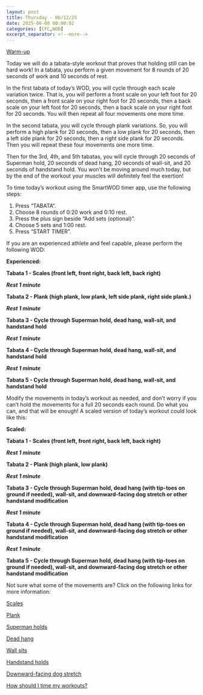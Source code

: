 ```yaml
---
layout: post
title: Thursday - 06/12/25
date: 2025-06-08 00:00:02
categories: [CFC,WOD]
excerpt_separator: <!--more-->
---
```

[Warm-up](https://communityfitnessclub.wixsite.com/website/post/basic-full-body-warm-up)

Today we will do a tabata-style workout that proves that holding still can be hard work! In a tabata, you perform a given movement for 8 rounds of 20 seconds of work and 10 seconds of rest.

In the first tabata of today’s WOD, you will cycle through each scale variation twice. That is, you will perform a front scale on your left foot for 20 seconds, then a front scale on your right foot for 20 seconds, then a back scale on your left foot for 20 seconds, then a back scale on your right foot for 20 seconds. You will then repeat all four movements one more time.

In the second tabata, you will cycle through plank variations. So, you will perform a high plank for 20 seconds, then a low plank for 20 seconds, then a left side plank for 20 seconds, then a right side plank for 20 seconds. Then you will repeat these four movements one more time.

Then for the 3rd, 4th, and 5th tabatas, you will cycle through 20 seconds of Superman hold, 20 seconds of dead hang, 20 seconds of wall-sit, and 20 seconds of handstand hold. You won’t be moving around much today, but by the end of the workout your muscles will definitely feel the exertion!

To time today’s workout using the SmartWOD timer app, use the following steps:

1. Press “TABATA”.
2. Choose 8 rounds of 0:20 work and 0:10 rest.
3. Press the plus sign beside “Add sets (optional)”.
4. Choose 5 sets and 1:00 rest.
5. Press “START TIMER”.

If you are an experienced athlete and feel capable, please perform the following WOD:

**Experienced:**

**Tabata 1 - Scales (front left, front right, back left, back right)**

***Rest 1 minute***

**Tabata 2 - Plank (high plank, low plank, left side plank, right side plank.)**

***Rest 1 minute***

**Tabata 3 - Cycle through Superman hold, dead hang, wall-sit, and handstand hold**

***Rest 1 minute***

**Tabata 4 - Cycle through Superman hold, dead hang, wall-sit, and handstand hold**

***Rest 1 minute***

**Tabata 5 - Cycle through Superman hold, dead hang, wall-sit, and handstand hold**
<!--more-->

Modify the movements in today’s workout as needed, and don’t worry if you can’t hold the movements for a full 20 seconds each round. Do what you can, and that will be enough! A scaled version of today’s workout could look like this:

**Scaled:**

**Tabata 1 - Scales (front left, front right, back left, back right)**

***Rest 1 minute***

**Tabata 2 - Plank (high plank, low plank)**

***Rest 1 minute***

**Tabata 3 - Cycle through Superman hold, dead hang (with tip-toes on ground if needed), wall-sit, and downward-facing dog stretch or other handstand modification**

***Rest 1 minute***

**Tabata 4 - Cycle through Superman hold, dead hang (with tip-toes on ground if needed), wall-sit, and downward-facing dog stretch or other handstand modification**

***Rest 1 minute***

**Tabata 5 - Cycle through Superman hold, dead hang (with tip-toes on ground if needed), wall-sit, and downward-facing dog stretch or other handstand modification**

Not sure what some of the movements are? Click on the following links for more information:

[Scales](https://communityfitnessclub.wixsite.com/website/post/scales)

[Plank](https://communityfitnessclub.wixsite.com/website/post/plank)

[Superman holds](https://communityfitnessclub.wixsite.com/website/post/superman-holds)

[Dead hang](https://communityfitnessclub.wixsite.com/website/post/dead-hang)

[Wall sits](https://www.youtube.com/watch?v=Of8XM4AaMkU)

[Handstand holds](https://communityfitnessclub.wixsite.com/website/post/inversions)

[Downward-facing dog stretch](https://communityfitnessclub.wixsite.com/website/post/downward-facing-dog-stretch)

[How should I time my workouts?](https://communityfitnessclub.wixsite.com/website/post/how-should-i-time-my-workouts)
